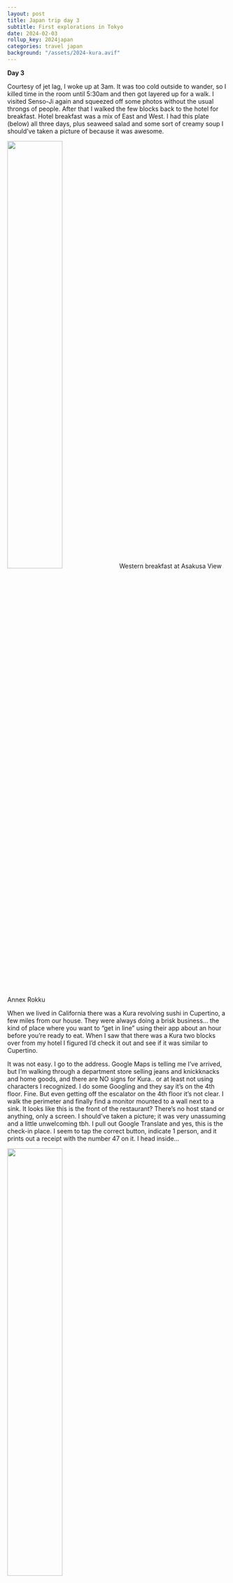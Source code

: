 ```yaml
---
layout: post
title: Japan trip day 3
subtitle: First explorations in Tokyo
date: 2024-02-03
rollup_key: 2024japan
categories: travel japan
background: "/assets/2024-kura.avif"
---
```


**Day 3**

Courtesy of jet lag, I woke up at 3am. It was too cold outside to wander, so I killed time in the room until 5:30am and then got layered up for a walk. I visited Senso-Ji again and squeezed off some photos without the usual throngs of people. After that I walked the few blocks back to the hotel for breakfast. Hotel breakfast was a mix of East and West. I had this plate (below) all three days, plus seaweed salad and some sort of creamy soup I should’ve taken a picture of because it was awesome. 

<img src="/assets/2024-asakusa-view-breakfast.avif" width="50%">
Western breakfast at Asakusa View Annex Rokku

When we lived in California there was a Kura revolving sushi in Cupertino, a few miles from our house. They were always doing a brisk business… the kind of place where you want to “get in line” using their app about an hour before you’re ready to eat. When I saw that there was a Kura two blocks over from my hotel I figured I’d check it out and see if it was similar to Cupertino. 

It was not easy. I go to the address. Google Maps is telling me I’ve arrived, but I’m walking through a department store selling jeans and knickknacks and home goods, and there are NO signs for Kura.. or at least not using characters I recognized. I do some Googling and they say it’s on the 4th floor. Fine. But even getting off the escalator on the 4th floor it’s not clear. I walk the perimeter and finally find a monitor mounted to a wall next to a sink. It looks like this is the front of the restaurant? There’s no host stand or anything, only a screen. I should’ve taken a picture; it was very unassuming and a little unwelcoming tbh. I pull out Google Translate and yes, this is the check-in place. I seem to tap the correct button, indicate 1 person, and it prints out a receipt with the number 47 on it. I head inside… 

<img src="/assets/2024-kura.avif" width="50%">

… and am at least smart enough to figure out that I need to find seat 47. 

Once seated there’s a QR code you can scan to open a page on your phone. From there you can order a la carte items, as well as choosing items from the conveyor belt. 

<img src="/assets/2024-kura-menu.avif" width="50%">

I did a little of both. One side note about Google Translate and its camera feature: It’s really cool to be able to point your phone at a sign and have it translate it in real time. It does a pretty good job — enough for you to get this gist. My challenge here is that I wanted to translate what I was seeing on my phone’s screen. I ended up in this cycle of 1) screenshotting my phone, 2) opening Google Translate, 3) clicking camera, 4) clicking the upload image button, 5) uploading the screenshot, 6) getting the translated result back, and then 7) figuring out what it means. Rinse, repeat. It worked but yeah… it got old. But you know what? I was able to eat at a restaurant in Japan where there was zero English and leave satisfied. I’ll take the win. 

<img src="/assets/2024-kura-inside.avif" width="50%">

For the afternoon, I walked ~2km to the Tokyo National Museum. Here’s a bit of that walk. Truly I could’ve spent a lot more time at the museum, but by mid-afternoon my energy was really starting to flag so I started my walk back. 

<img src="/assets/2024-tokyo-museum1.avif" width="50%">

***

<img src="/assets/2024-tokyo-museum2.avif" width="50%">
_The Buddha Amida, 1147_

Once back at the hotel I spent some time relaxing in the lounge, enjoying the view, and catching up on laptop work. 

<img src="/assets/2024-asakusa-view-lounge.avif" width="50%" alt="Lounge at Asakusa View Annex Rokku">

I was too tired for a proper dinner and ended up defaulting to a few konbini items from FamilyMart around the corner, then calling it an early night. 

